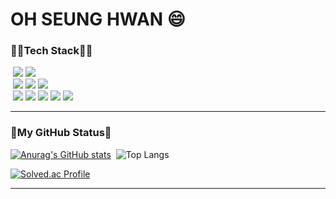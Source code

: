# OH SEUNG HWAN 😄

<h3>💪🏻Tech Stack💪🏻</h3>

&nbsp;<img src="https://img.shields.io/badge/java-007396?style=for-the-badge&logo=OpenJDK&logoColor=white">
<img src="https://img.shields.io/badge/html-E34F26?style=for-the-badge&logo=html5&logoColor=white">
<br>
&nbsp;<img src="https://img.shields.io/badge/mysql-4479A1?style=for-the-badge&logo=mysql&logoColor=white"> 
<img src="https://img.shields.io/badge/Spring-6DB33F?style=for-the-badge&logo=Spring&logoColor=white">
<img src="https://img.shields.io/badge/Spring Boot-6DB33F?style=for-the-badge&logo=spring boot&logoColor=white">
<br>
&nbsp;<img src="https://img.shields.io/badge/IntelliJ_IDEA-000000.svg?style=for-the-badge&logo=intellij-idea&logoColor=white">
<img src="https://img.shields.io/badge/Postman-FF6C37?style=for-the-badge&logo=postman&logoColor=white">
<img src="https://img.shields.io/badge/Notion-black?style=for-the-badge&logo=Notion&logoColor=white">
<img src="https://img.shields.io/badge/git-F05032?style=for-the-badge&logo=git&logoColor=white">
<img src="https://img.shields.io/badge/github-181717?style=for-the-badge&logo=github&logoColor=white">

<hr>

<h3>🔅My GitHub Status🔅</h3>
<div>

[![Anurag's GitHub stats](https://github-readme-stats.vercel.app/api?username=tmdghks00&hide_title=true&show_icons=true&include_all_commits=true&disable_animations=true&theme=vue)](https://github.com/tmdghks00)&nbsp;&nbsp;![Top Langs](https://github-readme-stats.vercel.app/api/top-langs/?username=tmdghks00&layout=compact)
</div>

[![Solved.ac Profile](http://mazassumnida.wtf/api/v2/generate_badge?boj=wxtq12)](https://solved.ac/wxtq12/)

<hr>

